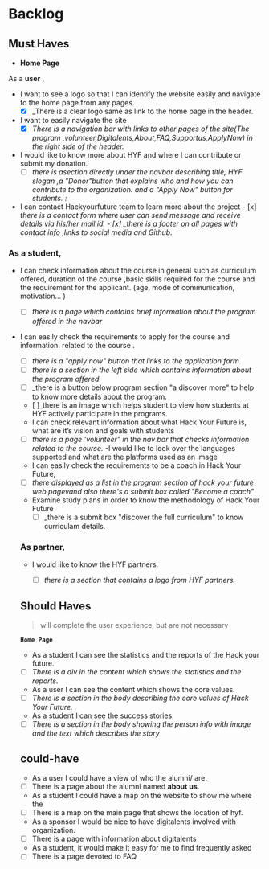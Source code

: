 # Backlog

## Must Haves

<!----Introduction to the course and what HYF offers--->

- **Home Page**

As a **user** ,

- I want to see a logo so that I can identify the website easily and navigate to
  the home page from any pages.
  - [x] \_There is a clear logo same as link to the home page in the header.
- I want to easily navigate the site
  - [x] _There is a navigation bar with links to other pages of the site(The
        program ,volunteer,Digitalents,About,FAQ,Supportus,ApplyNow) in the
        right side of the header._
- I would like to know more about HYF and where I can contribute or submit my
  donation.
  - [ ] _there is asection directly under the navbar describing title, HYF
        slogan ,a "Donor"button that explains who and how you can contribute to
        the organization. and a "Apply Now" button for students. :_
- I can contact Hackyourfuture team to learn more about the project - [x] _there
is a contact form where user can send message and receive details via his/her
mail id. - [x] \_there is a footer on all pages with contact info ,links to
social media and Github._
<!---- Nav bar in the home page of HYF


- There is a nav bar that lets me check other information related to the
course-->
<!--a list of requirements displayed, and apply now submit box-->

### As a student,

- I can check information about the course in general such as curriculum
  offered, duration of the course ,basic skills required for the course and the
  requirement for the applicant. (age, mode of communication, motivation... )

  - [ ] _there is a page which contains brief information about the program
        offered in the navbar_

- I can easily check the requirements to apply for the course and information.
  related to the course .

  - [ ] _there is a "apply now" button that links to the application form_
  <!--information related to the course displayed in the program section--->
  - [ ] _there is a section in the left side which contains information about
        the program offered_
  - [ ] \_there is a button below program section "a discover more" to help to
        know more details about the program.
  - [ ]\_there is an image which helps student to view how students at HYF
  actively participate in the programs.
  <!--information related to the Program page

- I can look over the study plans that Hack Your Future offers by navigating in
  the home page and checking information related to sessions or other activities
  such as a "final project" --->

### As a coach ,

<!---introduction in the home page--->

- I can check relevant information about what Hack Your Future is, what are it’s
vision and goals with students
<!---Nav bar in the home page of HYF-->
- [ ] _there is a page 'volunteer" in the nav bar that checks information
      related to the course._
  <!--information displayed  in the program section-->
  -I would like to look over the languages supported and what are the platforms
  used as an image
  <!--information displayed  in the volunteer page section-->
- I can easily check the requirements to be a coach in Hack Your Future,
- [ ] _there displayed as a list in the program section of hack your future web
      pagevand also there's a submit box called "Become a coach"_
- Examine study plans in order to know the methodology of Hack Your Future
  - [ ] \_there is a submit box "discover the full curriculum" to know
        curriculam details.

### As partner,

- I would like to know the HYF partners.

  - [ ] _there is a section that contains a logo from HYF partners._

## Should Haves

> will complete the user experience, but are not necessary

**`Home Page`**

<!-- The Content that shows the Reports and statistics -->

- As a student I can see the statistics and the reports of the Hack your future.
- [ ] _There is a div in the content which shows the statistics and the
      reports_.

<!-- The Content that shows the Core values -->

- As a user I can see the content which shows the core values.
- [ ] _There is a section in the body describing the core values of Hack Your
      Future._

<!-- The Section that shows the Success Stories-->

- As a student I can see the success stories.
- [ ] _There is a section in the body showing the person info with image and the
      text which describes the story_

## could-have

<!-- Getting to know the Team -->

- As a user I could have a view of who the alumni/ are.
- [ ] There is a page about the alumni named **about us**.

<!-- Map that shows the location of the headquarter-->

- As a student I could have a map on the website to show me where the
- [ ] There is a map on the main page that shows the location of hyf.

<!-- Digitalents -->

- As a sponsor I would be nice to have digitalents involved with organization.
- [ ] There is a page with information about digitalents

<!-- FAQ -->

- As a student, it would make it easy for me to find frequently asked
- [ ] There is a page devoted to FAQ
